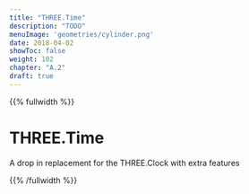 ```yaml
---
title: "THREE.Time"
description: "TODO"
menuImage: 'geometries/cylinder.png'
date: 2018-04-02
showToc: false
weight: 102
chapter: "A.2"
draft: true
---
```

{{% fullwidth %}}
# THREE.Time

A drop in replacement for the THREE.Clock with extra features

{{% /fullwidth %}}